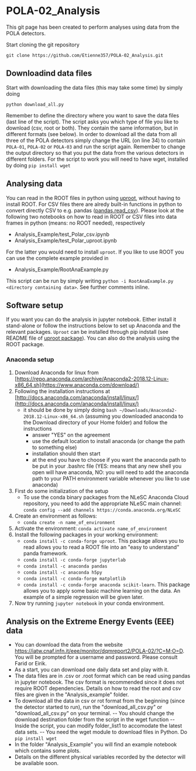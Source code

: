 # POLA-02_Analysis

This git page has been created to perform analyses using data from the POLA detectors.

Start cloning the git repository
```
git clone https://github.com/Etienne357/POLA-02_Analysis.git
```
## Downloadind data files
Start with downloading the data files (this may take some time) by simply doing 
```
python download_all.py
```
Remember to define the directory where you want to save the data files (last line of the script). The script asks you which type of file you like to download (csv, root or both). They contain the same information, but in different formats (see below). In order to download all the data from all three of the POLA detectors simply change the URL (on line 34) to contain `POLA-01`, `POLA-02` or `POLA-03` and run the script again. Remember to change the output directory so that you put the data from the various detectors in different folders. For the script to work you will need to have wget, installed by doing `pip install wget`

## Analysing data 
You can read in the ROOT files in python using [uproot](https://github.com/scikit-hep/uproot), without having to install ROOT. For CSV files there are alredy built-in functions in python to convert directly CSV to e.g. pandas ([pandas.read_csv](https://pandas.pydata.org/pandas-docs/stable/reference/api/pandas.read_csv.html)). Please look at the following two notebooks on how to read in ROOT or CSV files into data frames in python (means: no ROOT needed), respectively

* Analysis_Example/test_Polar_csv.ipynb
* Analysis_Example/test_Polar_uproot.ipynb

For the latter you would need to install `uproot`. If you like to use ROOT you can use the complete example provided in 

* Analysis_Example/RootAnaExample.py

This script can be run by simply writing `python -i RootAnaExample.py <directory containing data>`. See further comments inline. 

## Software setup

If you want you can do the analysis in jupyter notebook. Either install it stand-alone or follow the instructions below to set up Anaconda and the relevant packages. `Uproot` can be installed through pip indstall (see README file of [uproot package](https://github.com/scikit-hep/uproot)). You can also do the analysis using the ROOT package.

### Anaconda setup

1. Download Anaconda for linux from [https://repo.anaconda.com/archive/Anaconda2-2018.12-Linux-x86_64.sh](https://www.anaconda.com/download/)
2. Following the installation instructions at [http://docs.anaconda.com/anaconda/install/linux/](http://docs.anaconda.com/anaconda/install/linux/)
   - it should be done by simply doing `bash ~/Downloads/Anaconda2-2018.12-Linux-x86_64.sh` (assuming you downloaded anaconda to the Download directory of your Home folder) and follow the instructions
      - answer "YES" on the agreement
      - use the default location to install anaconda (or change the path to something else)
      - installation should then start
      - at the end you have to choose if you want the anaconda path to be put in your .bashrc file (YES: means that any new shell you open will have anaconda, NO: you will need to add the anaconda path to your PATH environment variable whenever you like to use anaconda)
3. First do some initialization of the setup
   - To use the conda binary packages from the NLeSC Anaconda Cloud repository, you need to add the appropriate NLeSC main channel: `conda config --add channels https://conda.anaconda.org/NLeSC`
4. Create an environment as follows: 
   - `conda create -n name_of_environment`
5. Activate the environment: `conda activate name_of_environment`
6. Install the following packages in your working environment:
   - `conda install -c conda-forge uproot`. This package allows you to read allows you to read a ROOT file into an "easy to understand" panda framework.
   - `conda install -c conda-forge jupyterlab`
   - `conda install -c anaconda pandas`
   - `conda install -c anaconda h5py`
   - `conda install -c conda-forge matplotlib`
   - `conda install -c conda-forge anaconda scikit-learn`. This package allows you to apply some basic machine learning on the data. An example of a simple regression will be given later.
7. Now try running `jupyter notebook` in your conda environment.

## Analysis on the Extreme Energy Events (EEE)  data

- You can download the data from the website https://iatw.cnaf.infn.it/eee/monitor/dqmreport2/POLA-02/?C=M;O=D. You will be prompted for a username and password. Please consult Farid or Eirik.
- As a start, you can download one daily data set and play with it.
- The data files are in .csv or .root format which can be read using pandas in jupyter notebook. The csv format is recommended since it does not require ROOT dependencies. Details on how to read the root and csv files are given in the "Analysis_example" folder.  
- To download all the data in csv or rot format from the beginning (since the detector started to run), run the "download_all_csv.py" or "download_all_csv.py" on your terminal.
-- You should change the download destination folder from the script in the wget function
-- Inside the script, you can modify folder_list1 to accomodate the latest data sets.
-- You need the wget module to download files in Python. Do `pip install wget`
- In the folder "Analysis_Example" you will find an example notebook which contains some plots.
- Details on the different physical variables recorded by the detector will be available soon.
